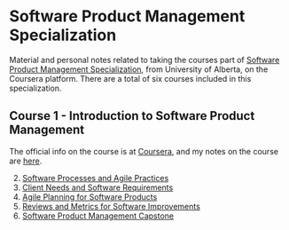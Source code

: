# Software Product Management Specialization

Material and personal notes related to taking the courses part of [Software Product Management Specialization](https://www.coursera.org/specializations/product-management), from University of Alberta, on the Coursera platform. There are a total of six courses included in this specialization.

## Course 1 - Introduction to Software Product Management

The official info on the course is at [Coursera](https://www.coursera.org/learn/introduction-to-software-product-management), and my notes on the course are [here](./introduction-to-spdm).

2. [Software Processes and Agile Practices](https://www.coursera.org/learn/software-processes-and-agile-practices?specialization=product-management)
3. [Client Needs and Software Requirements](https://www.coursera.org/learn/client-needs-and-software-requirements?specialization=product-management)
4. [Agile Planning for Software Products](https://www.coursera.org/learn/agile-planning-for-software-products?specialization=product-management)
5. [Reviews and Metrics for Software Improvements](https://www.coursera.org/learn/reviews-and-metrics-for-software-improvements)
6. [Software Product Management Capstone](https://www.coursera.org/learn/software-product-management-capstone)
